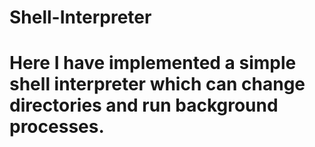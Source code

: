 # Shell-Interpreter
# Here I have implemented a simple shell interpreter which can change directories and run background processes.
